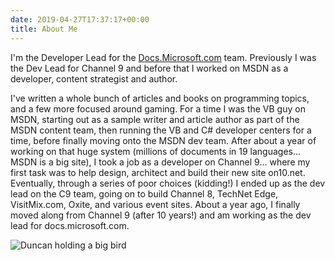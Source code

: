 ```yaml
---
date: 2019-04-27T17:37:17+00:00
title: About Me
---
```

I'm the Developer Lead for the [Docs.Microsoft.com](https://docs.microsoft.com) team. Previously I was the Dev Lead for Channel 9 and before that I worked on MSDN as a developer, content strategist and author.

I've written a whole bunch of articles and books on programming topics, and a few more focused around gaming. For a time I was the VB guy on MSDN, starting out as a sample writer and article author as part of the MSDN content team, then running the VB and C# developer centers for a time, before finally moving onto the MSDN dev team. After about a year of working on that huge system (millions of documents in 19 languages... MSDN is a big site), I took a job as a developer on Channel 9... where my first task was to help design, architect and build their new site on10.net. Eventually, through a series of poor choices (kidding!) I ended up as the dev lead on the C9 team, going on to build Channel 8, TechNet Edge, VisitMix.com, Oxite, and various event sites. About a year ago, I finally moved along from Channel 9 (after 10 years!) and am working as the dev lead for docs.microsoft.com.

![Duncan holding a big bird](/images/yes-that-is-a-big-bird.jpg)
